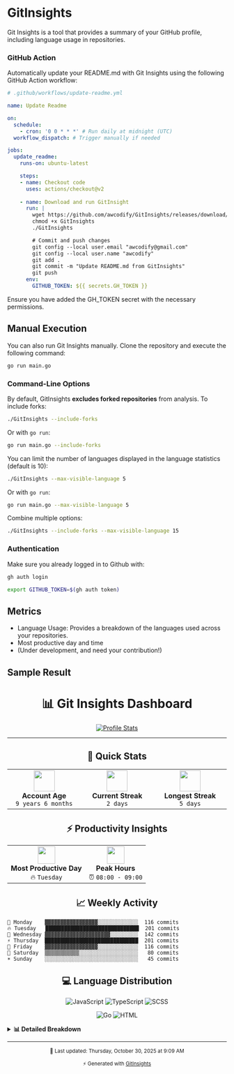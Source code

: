 # GitInsights

Git Insights is a tool that provides a summary of your GitHub profile, including language usage in repositories.


### GitHub Action

Automatically update your README.md with Git Insights using the following GitHub Action workflow:

```yaml
# .github/workflows/update-readme.yml

name: Update Readme

on:
  schedule:
    - cron: '0 0 * * *' # Run daily at midnight (UTC)
  workflow_dispatch: # Trigger manually if needed

jobs:
  update_readme:
    runs-on: ubuntu-latest

    steps:
    - name: Checkout code
      uses: actions/checkout@v2
      
    - name: Download and run GitInsight
      run: |
        wget https://github.com/awcodify/GitInsights/releases/download/v0.1.0/GitInsights -O GitInsights
        chmod +x GitInsights
        ./GitInsights

        # Commit and push changes
        git config --local user.email "awcodify@gmail.com"
        git config --local user.name "awcodify"
        git add .
        git commit -m "Update README.md from GitInsights"
        git push
      env:
        GITHUB_TOKEN: ${{ secrets.GH_TOKEN }}

```
Ensure you have added the GH_TOKEN secret with the necessary permissions.

## Manual Execution
You can also run Git Insights manually. Clone the repository and execute the following command:

```bash
go run main.go
```

### Command-Line Options

By default, GitInsights **excludes forked repositories** from analysis. To include forks:

```bash
./GitInsights --include-forks
```

Or with `go run`:
```bash
go run main.go --include-forks
```

You can limit the number of languages displayed in the language statistics (default is 10):

```bash
./GitInsights --max-visible-language 5
```

Or with `go run`:
```bash
go run main.go --max-visible-language 5
```

Combine multiple options:
```bash
./GitInsights --include-forks --max-visible-language 15
```

### Authentication

Make sure you already logged in to Github with:
```bash
gh auth login

export GITHUB_TOKEN=$(gh auth token)
```
## Metrics

* Language Usage: Provides a breakdown of the languages used across your repositories.
* Most productive day and time
* (Under development, and need your contribution!)

## Sample Result

<!--START_SECTION:GitInsights-->

<div align="center">

# 📊 Git Insights Dashboard

[![Profile Stats](https://img.shields.io/badge/Profile-Statistics-blueviolet?style=for-the-badge&logo=github)](https://github.com)

</div>

---

<div align="center">

## 🎯 Quick Stats

</div>

<table align="center">
<tr>
<td align="center" width="200">
<img src="https://img.icons8.com/fluency/96/000000/user.png" width="48"/>
<br><strong>Account Age</strong>
<br><code>9 years 6 months</code>
</td>
<td align="center" width="200">
<img src="https://img.icons8.com/fluency/96/000000/fire-element.png" width="48"/>
<br><strong>Current Streak</strong>
<br><code>2 days</code>
</td>
<td align="center" width="200">
<img src="https://img.icons8.com/fluency/96/000000/trophy.png" width="48"/>
<br><strong>Longest Streak</strong>
<br><code>5 days</code>
</td>
</tr>
</table>

<div align="center">

## ⚡ Productivity Insights

</div>

<table align="center">
<tr>
<td align="center">
<img src="https://img.icons8.com/fluency/96/000000/calendar.png" width="40"/>
<br><strong>Most Productive Day</strong>
<br>🔥 <code>Tuesday</code>
</td>
<td align="center">
<img src="https://img.icons8.com/fluency/96/000000/clock.png" width="40"/>
<br><strong>Peak Hours</strong>
<br>⏰ <code>08:00 - 09:00</code>
</td>
</tr>
</table>

<div align="center">

## 📈 Weekly Activity

</div>

```text
🌙 Monday    ▓▓▓▓▓▓▓▓▓▓▓▓▓▓▓▓▓░░░░░░░░░░░░░  116 commits
🔥 Tuesday   ██████████████████████████████  201 commits
💎 Wednesday ▓▓▓▓▓▓▓▓▓▓▓▓▓▓▓▓▓▓▓▓▓░░░░░░░░░  142 commits
⚡ Thursday  ██████████████████████████████  201 commits
🎉 Friday    ▓▓▓▓▓▓▓▓▓▓▓▓▓▓▓▓▓░░░░░░░░░░░░░  116 commits
🌟 Saturday  ▒▒▒▒▒▒▒▒▒▒▒░░░░░░░░░░░░░░░░░░░   80 commits
☀️ Sunday    ░░░░░░░░░░░░░░░░░░░░░░░░░░░░░░   45 commits
```

<div align="center">

## 💻 Language Distribution

</div>

<div align="center">

![JavaScript](https://img.shields.io/badge/JavaScript-87.6%25-blue?style=flat-square&logo=javascript&logoColor=white) 
![TypeScript](https://img.shields.io/badge/TypeScript-5.1%25-blue?style=flat-square&logo=typescript&logoColor=white) 
![SCSS](https://img.shields.io/badge/SCSS-2.0%25-blue?style=flat-square&logo=sass&logoColor=white)

![Go](https://img.shields.io/badge/Go-1.7%25-blue?style=flat-square&logo=go&logoColor=white) 
![HTML](https://img.shields.io/badge/HTML-1.2%25-blue?style=flat-square&logo=html5&logoColor=white) 

</div>

<details>
<summary><b>📊 Detailed Breakdown</b></summary>

```text
🟨 JavaScript ███████████████████████████████████░░░░░  87.64%
🔷 TypeScript ▒▒░░░░░░░░░░░░░░░░░░░░░░░░░░░░░░░░░░░░░░   5.10%
🎨 SCSS       ░░░░░░░░░░░░░░░░░░░░░░░░░░░░░░░░░░░░░░░░   1.96%
🔵 Go         ░░░░░░░░░░░░░░░░░░░░░░░░░░░░░░░░░░░░░░░░   1.65%
🌐 HTML       ░░░░░░░░░░░░░░░░░░░░░░░░░░░░░░░░░░░░░░░░   1.24%
💎 Ruby       ░░░░░░░░░░░░░░░░░░░░░░░░░░░░░░░░░░░░░░░░   0.82%
💧 Elixir     ░░░░░░░░░░░░░░░░░░░░░░░░░░░░░░░░░░░░░░░░   0.68%
🎨 CSS        ░░░░░░░░░░░░░░░░░░░░░░░░░░░░░░░░░░░░░░░░   0.37%
🐍 Python     ░░░░░░░░░░░░░░░░░░░░░░░░░░░░░░░░░░░░░░░░   0.35%
🟢 Vim Script ░░░░░░░░░░░░░░░░░░░░░░░░░░░░░░░░░░░░░░░░   0.10%
💻 Other      ░░░░░░░░░░░░░░░░░░░░░░░░░░░░░░░░░░░░░░░░   0.07%
```

</details>

---

<div align="center">

<sub>📅 Last updated: Thursday, October 30, 2025 at 9:09 AM</sub>

<sub>⚡ Generated with [GitInsights](https://github.com/awcodify/GitInsights)</sub>

</div>

<!--END_SECTION:GitInsights-->
